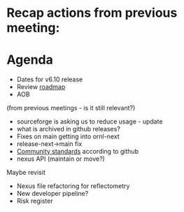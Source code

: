 # Recap actions from previous meeting:


# Agenda

- Dates for v6.10 release
- Review [roadmap](https://github.com/mantidproject/roadmap/projects/1)
- AOB

(from previous meetings - is it still relevant?)
- sourceforge is asking us to reduce usage - update
- what is archived in github releases?
- Fixes on main getting into ornl-next
- release-next->main fix
- [Community standards](https://github.com/mantidproject/mantid/community) according to github
- nexus API (maintain or move?)


Maybe revisit
- Nexus file refactoring for reflectometry
- New developer pipeline?
- Risk register

